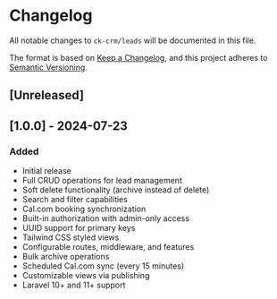 # Changelog

All notable changes to `ck-crm/leads` will be documented in this file.

The format is based on [Keep a Changelog](https://keepachangelog.com/en/1.0.0/),
and this project adheres to [Semantic Versioning](https://semver.org/spec/v2.0.0.html).

## [Unreleased]

## [1.0.0] - 2024-07-23

### Added
- Initial release
- Full CRUD operations for lead management
- Soft delete functionality (archive instead of delete)
- Search and filter capabilities
- Cal.com booking synchronization
- Built-in authorization with admin-only access
- UUID support for primary keys
- Tailwind CSS styled views
- Configurable routes, middleware, and features
- Bulk archive operations
- Scheduled Cal.com sync (every 15 minutes)
- Customizable views via publishing
- Laravel 10+ and 11+ support